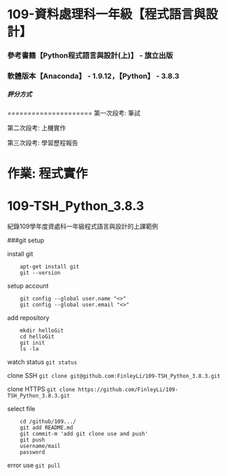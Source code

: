 # 109-資料處理科一年級【程式語言與設計】
### 參考書籍【Python程式語言與設計(上)】 - 旗立出版
### 軟體版本【Anaconda】 - 1.9.12，【Python】 - 3.8.3

##### 評分方式
=====================
第一次段考: 筆試

第二次段考: 上機實作

第三次段考: 學習歷程報告

作業: 程式實作
=====================

# 109-TSH_Python_3.8.3
紀錄109學年度資處科一年級程式語言與設計的上課範例

###git setup

install git
```
	apt-get install git
	git --version
```

setup account
```
	git config --global user.name "<>"
	git config --global user.email "<>"
```

add repository
```
	mkdir helloGit
	cd helloGit
	git init
	ls -la
```

watch status
	`git status`

clone SSH
	`git clone git@github.com:FinleyLi/109-TSH_Python_3.8.3.git`

clone HTTPS
	`git clone https://github.com/FinleyLi/109-TSH_Python_3.8.3.git`

select file
```
	cd /github/109.../
	git add README.md
	git commit-m 'add git clone use and push'
	git push
	username/mail
	password
```

error use `git pull`